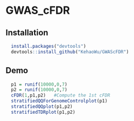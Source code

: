 # GWAS_cFDR

## Installation
  
```R  
  install.packages("devtools")
  devtools::install_github("KehaoWu/GWAScFDR")
```
  
## Demo

```R
  p1 = runif(10000,0,7)
  p2 = runif(10000,0,7)
  cFDR(1,p1,p2)   #Compute the 1st cFDR
  stratifiedQQForGenomeControlplot(p1)
  stratifiedQQplot(p1,p2)
  stratifiedTDRplot(p1,p2)
```
